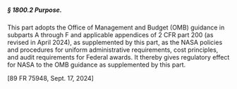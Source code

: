 ##### § 1800.2 Purpose. #####

This part adopts the Office of Management and Budget (OMB) guidance in subparts A through F and applicable appendices of 2 CFR part 200 (as revised in April 2024), as supplemented by this part, as the NASA policies and procedures for uniform administrative requirements, cost principles, and audit requirements for Federal awards. It thereby gives regulatory effect for NASA to the OMB guidance as supplemented by this part.

[89 FR 75948, Sept. 17, 2024]